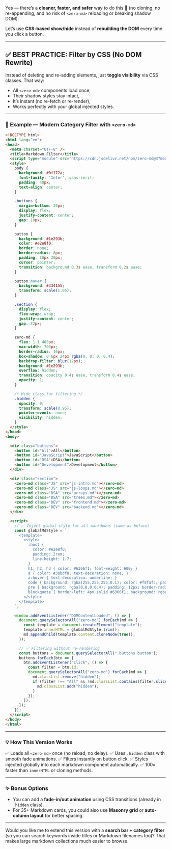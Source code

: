 Yes — there’s a **cleaner, faster, and safer** way to do this 🎯
(no cloning, no re-appending, and no risk of `<zero-md>` reloading or breaking shadow DOM).

Let’s use **CSS-based show/hide** instead of **rebuilding the DOM** every time you click a button.

---

## ✅ BEST PRACTICE: Filter by CSS (No DOM Rewrite)

Instead of deleting and re-adding elements, just **toggle visibility** via CSS classes.
That way:

* All `<zero-md>` components load once,
* Their shadow styles stay intact,
* It’s instant (no re-fetch or re-render),
* Works perfectly with your global injected styles.

---

### 🧩 Example — Modern Category Filter with `<zero-md>`

```html
<!DOCTYPE html>
<html lang="en">
<head>
  <meta charset="UTF-8" />
  <title>Markdown Filter</title>
  <script type="module" src="https://cdn.jsdelivr.net/npm/zero-md@3?module"></script>
  <style>
    body {
      background: #0f172a;
      font-family: 'Inter', sans-serif;
      padding: 40px;
      text-align: center;
    }

    .buttons {
      margin-bottom: 20px;
      display: flex;
      justify-content: center;
      gap: 10px;
    }

    button {
      background: #1e293b;
      color: #e2e8f0;
      border: none;
      border-radius: 8px;
      padding: 10px 20px;
      cursor: pointer;
      transition: background 0.3s ease, transform 0.2s ease;
    }

    button:hover {
      background: #334155;
      transform: scale(1.05);
    }

    .section {
      display: flex;
      flex-wrap: wrap;
      justify-content: center;
      gap: 32px;
    }

    zero-md {
      flex: 1 1 400px;
      max-width: 700px;
      border-radius: 16px;
      box-shadow: 0 6px 24px rgba(0, 0, 0, 0.4);
      backdrop-filter: blur(12px);
      background: #1e293b;
      overflow: hidden;
      transition: opacity 0.4s ease, transform 0.4s ease;
      opacity: 1;
    }

    /* Hide class for filtering */
    .hidden {
      opacity: 0;
      transform: scale(0.95);
      pointer-events: none;
      visibility: hidden;
    }
  </style>
</head>
<body>

  <div class="buttons">
    <button id="All">All</button>
    <button id="JavaScript">JavaScript</button>
    <button id="DSA">DSA</button>
    <button id="Development">Development</button>
  </div>

  <div class="section">
    <zero-md class="JS" src="js-intro.md"></zero-md>
    <zero-md class="JS" src="js-loops.md"></zero-md>
    <zero-md class="DSA" src="arrays.md"></zero-md>
    <zero-md class="DSA" src="trees.md"></zero-md>
    <zero-md class="DEV" src="frontend.md"></zero-md>
    <zero-md class="DEV" src="backend.md"></zero-md>
  </div>

  <script>
    // ✅ Inject global style for all markdowns (same as before)
    const globalMdStyle = `
      <template>
        <style>
          :host {
            color: #e2e8f0;
            padding: 2rem;
            line-height: 1.7;
          }
          h1, h2, h3 { color: #6366f1; font-weight: 600; }
          a { color: #38bdf8; text-decoration: none; }
          a:hover { text-decoration: underline; }
          code { background: rgba(255,255,255,0.1); color: #f8fafc; padding: 2px 6px; border-radius: 4px; }
          pre { background: rgba(0,0,0,0.4); padding: 12px; border-radius: 8px; overflow-x: auto; }
          blockquote { border-left: 4px solid #6366f1; background: rgba(99,102,241,0.1); padding: 10px 16px; border-radius: 8px; margin: 1em 0; }
        </style>
      </template>
    `;

    window.addEventListener("DOMContentLoaded", () => {
      document.querySelectorAll("zero-md").forEach(md => {
        const template = document.createElement("template");
        template.innerHTML = globalMdStyle.trim();
        md.appendChild(template.content.cloneNode(true));
      });

      // ✅ Filtering without re-rendering
      const buttons = document.querySelectorAll(".buttons button");
      buttons.forEach(btn => {
        btn.addEventListener("click", () => {
          const filter = btn.id;
          document.querySelectorAll("zero-md").forEach(md => {
            md.classList.remove("hidden");
            if (filter !== "All" && !md.classList.contains(filter.slice(0,3))) {
              md.classList.add("hidden");
            }
          });
        });
      });
    });
  </script>
</body>
</html>
```

---

### 💡 How This Version Works

✅ Loads all `<zero-md>` once (no reload, no delay).
✅ Uses `.hidden` class with smooth fade animations.
✅ Filters instantly on button click.
✅ Styles injected globally into each markdown component automatically.
✅ 100× faster than `innerHTML` or cloning methods.

---

### ✨ Bonus Options

* You can add a **fade-in/out animation** using CSS transitions (already in `.hidden` class).
* For 35+ Markdown cards, you could also use **Masonry grid** or **auto-column layout** for better spacing.

---

Would you like me to extend this version with a **search bar + category filter** (so you can search keywords inside titles or Markdown filenames too)?
That makes large markdown collections much easier to browse.
